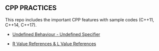 ## CPP PRACTICES

This repo includes the important CPP features with sample codes (C++11, C++14, C++17).

- [Undefined Behaviour - Undefined Specifier](https://github.com/gefendioglu/Cpp_Practices/blob/master/03_Lesson/Undefined_Behaviour_Undefined_Specifier.md)

- [R Value References & L Value References](https://github.com/gefendioglu/Cpp_Practices/blob/master/03_Lesson/R_Value_L_Value_References.md)



